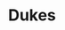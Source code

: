 ---
inv_num: 2018-015
add_credit:
url: 2018-015-dukes
title: Dukes
year: '2018'
display_year: '2018'
medium: Inkjet on canvas (x3)
dims: 108 x 36 in
pitch:
ps:
live_url:
youtube:
related_code:
subheading:
download:
commission:
related:
layout: things-i-made
---